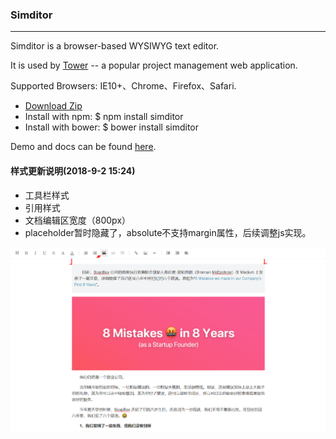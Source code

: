 ### Simditor

---

Simditor is a browser-based WYSIWYG text editor.

It is used by [Tower](http://tower.im) -- a popular project management web application.

Supported Browsers: IE10+、Chrome、Firefox、Safari.
* [Download Zip](https://github.com/mycolorway/simditor/releases)
* Install with npm: $ npm install simditor</li>
* Install with bower: $ bower install simditor</li>

Demo and docs can be found [here](http://simditor.tower.im/).


#### 样式更新说明(2018-9-2 15:24)

* 工具栏样式
* 引用样式
* 文档编辑区宽度（800px）
* placeholder暂时隐藏了，absolute不支持margin属性，后续调整js实现。

![效果图](https://github.com/shungdawei/simditor/blob/master/captures/Snipaste_2018-09-02_15-18-44.png)